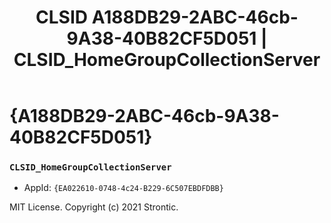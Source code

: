 ﻿---
title: "CLSID A188DB29-2ABC-46cb-9A38-40B82CF5D051 | CLSID_HomeGroupCollectionServer"
excerpt: What is COM-Object CLSID A188DB29-2ABC-46cb-9A38-40B82CF5D051?
---

# {A188DB29-2ABC-46cb-9A38-40B82CF5D051}

### `CLSID_HomeGroupCollectionServer`
* AppId: `{EA022610-0748-4c24-B229-6C507EBDFDBB}`

MIT License. Copyright (c) 2021 Strontic.


